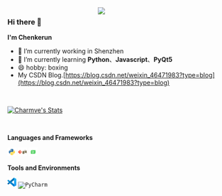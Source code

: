 <img align='right' src='https://cdn.jsdelivr.net/gh/RimoChan/rimochan/00.webp' width='300px'>

### Hi there 👋

**I'm Chenkerun**

- 🔭 I’m currently working in Shenzhen
- 🌱 I’m currently learning **Python**、**Javascript**、**PyQt5**
- 😄 hobby: boxing
- My CSDN Blog.[https://blog.csdn.net/weixin_46471983?type=blog](https://blog.csdn.net/weixin_46471983?type=blog)
<br>

<p>
  <a href="https://github.com/chen-liangchen" class="rich-diff-level-one">
    <img src="https://github-readme-stats.vercel.app/api?username=chen-liangchen&title_color=333&text_color=777" alt="Charmve's Stats" >
    <!-- &hide=issues
    <img src="https://github-readme-stats.vercel.app/api?username=chen-liangchen&hide=issues&title_color=333&text_color=777" alt="Charmve's Stats" >
    -->
  </a>
</p>
<br>

**Languages and Frameworks**

<code><img height="20" src="https://raw.githubusercontent.com/github/explore/80688e429a7d4ef2fca1e82350fe8e3517d3494d/topics/python/python.png" alt="Python" title="Python"></code>
<code><img height="20" src="https://raw.githubusercontent.com/github/explore/80688e429a7d4ef2fca1e82350fe8e3517d3494d/topics/git/git.png" alt="Git" title="Git"></code>
<code><img height="20" src="https://raw.githubusercontent.com/github/explore/80688e429a7d4ef2fca1e82350fe8e3517d3494d/topics/qt/qt.png" alt="Qt" title="Qt"></code>
</code>

**Tools and Environments**

<code><img height="20" src="https://raw.githubusercontent.com/github/explore/80688e429a7d4ef2fca1e82350fe8e3517d3494d/topics/visual-studio-code/visual-studio-code.png" alt="VSCode" title="VSCode"></code>
<code><img height="20" src="https://images.nowcoder.com/images/20180629/0_1530258305740_67F7BB46DE9FC78164CA628F2CE05C37" alt="PyCharm" title="PyCharm"></code>
</code>
